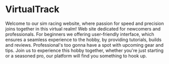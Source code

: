 # VirtualTrack

Welcome to our sim racing website, where passion for speed and precision joins together in this virtual realm! Web site dedicated for newcomers and professionals. For beginners we offering user-friendly interface, which ensures a seamless experience to the hobby, by providing tutorials, builds and reviews. Professional's too gonna have a spot with upcoming gear and tips.
Join us to experience this hobby together, whether you're just starting or a seasoned pro, our platform will find you something to hook up.